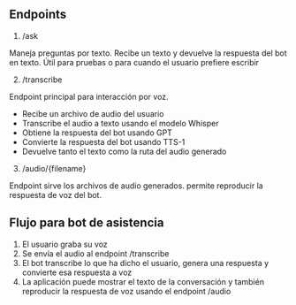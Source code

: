 ## Endpoints

1. /ask

Maneja preguntas por texto. Recibe un texto y devuelve la respuesta del bot en texto. Útil para pruebas o para cuando el usuario prefiere escribir

2. /transcribe

Endpoint principal para interacción por voz.
- Recibe un archivo de audio del usuario
- Transcribe el audio a texto usando el modelo Whisper
- Obtiene la respuesta del bot usando GPT
- Convierte la respuesta del bot usando TTS-1
- Devuelve tanto el texto como la ruta del audio generado

3. /audio/{filename}

Endpoint sirve los archivos de audio generados. permite reproducir la respuesta de voz del bot.

## Flujo para bot de asistencia

1. El usuario graba su voz
2. Se envía el audio al endpoint /transcribe
3. El bot transcribe lo que ha dicho el usuario, genera una respuesta y convierte esa respuesta a voz
4. La aplicación puede mostrar el texto de la conversación y también reproducir la respuesta de voz usando el endpoint /audio